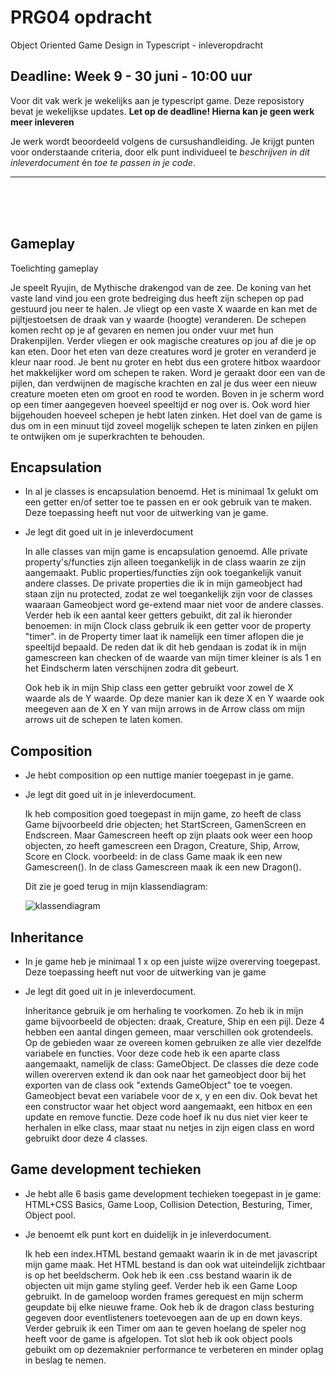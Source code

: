 


# PRG04 opdracht 

Object Oriented Game Design in Typescript - inleveropdracht

## Deadline: Week 9 - 30 juni - 10:00 uur

Voor dit vak werk je wekelijks aan je typescript game. Deze reposistory bevat je wekelijkse updates. **Let op de deadline! Hierna kan je geen werk meer inleveren**

Je werk wordt beoordeeld volgens de cursushandleiding. Je krijgt punten voor onderstaande criteria, door elk punt individueel te *beschrijven in dit inleverdocument* én *toe te passen in je code*.

---

<br>
<br>
<Br>

## Gameplay

Toelichting gameplay
  
Je speelt Ryujin, de Mythische drakengod van de zee. De koning van het vaste land vind jou een grote bedreiging dus heeft zijn schepen op pad gestuurd jou neer te halen. Je vliegt op een vaste X waarde en kan met de pijltjestoetsen de draak van y waarde (hoogte) veranderen. De schepen komen recht op je af gevaren en nemen jou onder vuur met hun Drakenpijlen. Verder vliegen er ook magische creatures op jou af die je op kan eten. Door het eten van deze creatures word je groter en veranderd je kleur naar rood. Je bent nu groter en hebt dus een grotere hitbox waardoor het makkelijker word om schepen te raken. Word je geraakt door een van de pijlen, dan verdwijnen de magische krachten en zal je dus weer een nieuw creature moeten eten om groot en rood te worden. Boven in je scherm word op een timer aangegeven hoeveel speeltijd er nog over is. Ook word hier bijgehouden hoeveel schepen je hebt laten zinken. 
Het doel van de game is dus om in een minuut tijd zoveel mogelijk schepen te laten zinken en pijlen te ontwijken om je superkrachten te behouden. 


  

## Encapsulation

- In al je classes is encapsulation benoemd. Het is minimaal 1x gelukt om een getter en/of setter toe te passen en 
er ook gebruik van te maken. Deze toepassing heeft nut voor de uitwerking van je game.
- Je legt dit goed uit in je inleverdocument
  
  In alle classes van mijn game is encapsulation genoemd. Alle private property's/functies zijn alleen toegankelijk in de class waarin ze zijn aangemaakt. Public properties/functies zijn ook toegankelijk vanuit andere classes. De private properties die ik in mijn gameobject had staan zijn nu protected, zodat ze wel toegankelijk zijn voor de classes waaraan Gameobject word ge-extend maar niet voor de andere classes. Verder heb ik een aantal keer getters gebuikt, dit zal ik hieronder benoemen: 
  in mijn Clock class gebruik ik een getter voor de property "timer". in de Property timer laat ik namelijk een timer aflopen die je speeltijd bepaald. De reden dat ik dit heb gendaan is zodat ik in mijn gamescreen kan checken of de waarde van mijn timer kleiner is als 1 en het Eindscherm laten verschijnen zodra dit gebeurt. 
  
  Ook heb ik in mijn Ship class een getter gebruikt voor zowel de X waarde als de Y waarde. Op deze manier kan ik deze X en Y waarde ook meegeven aan de X en Y van mijn arrows in de Arrow class om mijn arrows uit de schepen te laten komen.  
  

## Composition

- Je hebt composition op een nuttige manier toegepast in je game. 
- Je legt dit goed uit in je inleverdocument.
  
  Ik heb composition goed toegepast in mijn game, zo heeft de class Game bijvoorbeeld drie objecten; het StartScreen, GamenScreen en Endscreen. Maar Gamescreen heeft op zijn plaats ook weer een hoop objecten, zo heeft gamescreen een Dragon, Creature, Ship, Arrow, Score en Clock.
  voorbeeld: in de class Game maak ik een new Gamescreen(). In de class Gamescreen maak ik een new Dragon().
  
  Dit zie je goed terug in mijn klassendiagram: 
  
  ![klassendiagram ](https://user-images.githubusercontent.com/74660474/123876734-2069c580-d93c-11eb-8c4e-6dedf6718880.png)

## Inheritance

- In je game heb je minimaal 1 x op een juiste wijze overerving toegepast. Deze toepassing heeft nut voor de 
uitwerking van je game
- Je legt dit goed uit in je inleverdocument.
  
  Inheritance gebruik je om herhaling te voorkomen. 
  Zo heb ik in mijn game bijvoorbeeld de objecten: draak, Creature, Ship en een pijl. Deze 4 hebben een aantal dingen gemeen, maar verschillen ook grotendeels. Op de gebieden waar ze overeen komen gebruiken ze alle vier dezelfde variabele en functies. Voor deze code heb ik een aparte class aangemaakt, namelijk de class: GameObject.
  De classes die deze code willen overerven extend ik dan ook naar het gameobject door bij het exporten van de class ook "extends GameObject" toe te voegen. 
  Gameobject bevat een variabele voor de x, y en een div. Ook bevat het een constructor waar het object word aangemaakt, een hitbox en een update en remove functie.
  Deze code hoef ik nu dus niet vier keer te herhalen in elke class, maar staat nu netjes in zijn eigen class en word gebruikt door deze 4 classes. 

## Game development techieken
- Je hebt alle 6 basis game development techieken toegepast in je game: HTML+CSS Basics, Game Loop, Collision 
Detection, Besturing, Timer, Object pool.
- Je benoemt elk punt kort en duidelijk in je inleverdocument.
  
  Ik heb een index.HTML bestand gemaakt waarin ik in de <game></game> met javascript mijn game maak. Het HTML bestand is dan ook wat uiteindelijk zichtbaar is op het beeldscherm. 
  Ook heb ik een .css bestand waarin ik de objecten uit mijn game styling geef. 
  Verder heb ik een Game Loop gebruikt. In de gameloop worden frames gerequest en mijn scherm geupdate bij elke nieuwe frame.
  Ook heb ik de dragon class besturing gegeven door eventlisteners toetevoegen aan de up en down keys. 
  Verder gebruik ik een Timer om aan te geven hoelang de speler nog heeft voor de game is afgelopen.
  Tot slot heb ik ook object pools gebuikt om op dezemaknier performance te verbeteren en minder oplag in beslag te nemen. 
